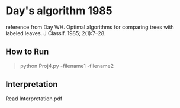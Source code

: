 # Day's algorithm 1985
reference from Day WH. Optimal algorithms for comparing trees with labeled leaves. J Classif. 1985; 2(1):7–28.

## How to Run
> python Proj4.py -filename1 -filename2

## Interpretation
Read Interpretation.pdf
